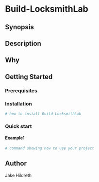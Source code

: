# Build-LocksmithLab

## Synopsis

<!-- Enter a synopsis -->

## Description

<!-- Enter a description -->

## Why

<!-- Short reason you created the project -->

## Getting Started

### Prerequisites

<!-- list any prerequisites -->

### Installation

```powershell
# how to install Build-LocksmithLab

```

### Quick start

#### Example1

```powershell
# command showing how to use your project

```

## Author

Jake Hildreth

